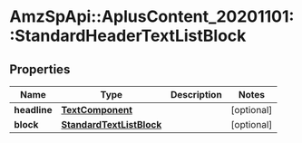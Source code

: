 # AmzSpApi::AplusContent_20201101::StandardHeaderTextListBlock

## Properties
Name | Type | Description | Notes
------------ | ------------- | ------------- | -------------
**headline** | [**TextComponent**](TextComponent.md) |  | [optional] 
**block** | [**StandardTextListBlock**](StandardTextListBlock.md) |  | [optional] 

